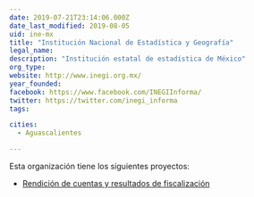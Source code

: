 ```yaml
---
date: 2019-07-21T23:14:06.000Z
date_last_modified: 2019-08-05
uid: ine-mx
title: "Institución Nacional de Estadística y Geografía"
legal_name: 
description: "Institución estatal de estadística de México"
org_type: 
website: http://www.inegi.org.mx/
year_founded: 
facebook: https://www.facebook.com/INEGIInforma/
twitter: https://twitter.com/inegi_informa
tags:

cities: 
  - Aguascalientes

---
```


Esta organización tiene los siguientes proyectos:

- [Rendición de cuentas y resultados de fiscalización](/proyectos/rendicion-cuentas-mx)

